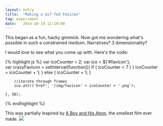 ```yaml
---
layout: entry
title:  "Making a Gif-fed Favicon"
tag: experiment
date:   2014-10-19 11:19:00
---
```


<style>
.favicon-anim {
    text-align: center;
    border: 1px solid #35aff2;
    font-family: 'acta-display';
    font-size: 1.2em;
    color: #35aff2;
    font-style: italic;
    padding: 4em;
    cursor: alias;
}

</style>

This began as a fun, hacky gimmick. Now got me wondering what's possible in such a constrained medium. Narratives? 3 dimensionality?

I would love to see what you come up with. Here's the code:

{% highlight js %}
var icoCounter = 2;
var ico = $('#favicon');  
var crazyFavicon = setInterval(function(){
        if ( icoCounter < 7 ) {
        icoCounter = icoCounter + 1;
        } else {
        icoCounter = 1;
        }

        //iterate through frames
        ico.attr('href', '/img/favicon' + icoCounter + '.png');

    }, 50);
{% endhighlight %}


<p>This was partially inspired by <a href="https://en.wikipedia.org/wiki/A_Boy_and_His_Atom">A Boy and His Atom</a>, the smallest film ever made.

<img class="no-margin" src="/img/boy-and-atom.gif" />



<script type="text/javascript">
var icoCounter = 2;
var ico = $('#favicon');  
var crazyFavicon = setInterval(function(){
        if ( icoCounter < 7 ) {
        icoCounter = icoCounter + 1;
        } else {
        icoCounter = 1;
        }
        
        //iterate through frames
        ico.attr('href', '/img/favicon' + icoCounter + '.png');

    }, 50);
</script>
